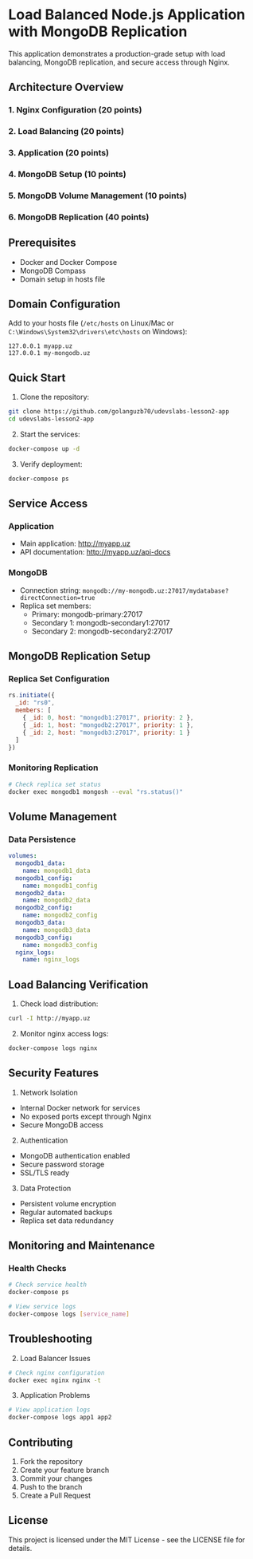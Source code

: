# Load Balanced Node.js Application with MongoDB Replication

This application demonstrates a production-grade setup with load balancing, MongoDB replication, and secure access through Nginx.

## Architecture Overview

### 1. Nginx Configuration (20 points)


### 2. Load Balancing (20 points)

### 3. Application (20 points)


### 4. MongoDB Setup (10 points)

### 5. MongoDB Volume Management (10 points)
### 6. MongoDB Replication (40 points)


## Prerequisites

- Docker and Docker Compose
- MongoDB Compass
- Domain setup in hosts file

## Domain Configuration

Add to your hosts file (`/etc/hosts` on Linux/Mac or `C:\Windows\System32\drivers\etc\hosts` on Windows):
```
127.0.0.1 myapp.uz
127.0.0.1 my-mongodb.uz
```

## Quick Start

1. Clone the repository:
```bash
git clone https://github.com/golanguzb70/udevslabs-lesson2-app
cd udevslabs-lesson2-app
```

2. Start the services:
```bash
docker-compose up -d
```

3. Verify deployment:
```bash
docker-compose ps
```

## Service Access

### Application
- Main application: http://myapp.uz
- API documentation: http://myapp.uz/api-docs

### MongoDB
- Connection string: `mongodb://my-mongodb.uz:27017/mydatabase?directConnection=true`
- Replica set members:
  - Primary: mongodb-primary:27017
  - Secondary 1: mongodb-secondary1:27017
  - Secondary 2: mongodb-secondary2:27017

## MongoDB Replication Setup

### Replica Set Configuration
```javascript
rs.initiate({
  _id: "rs0",
  members: [
    { _id: 0, host: "mongodb1:27017", priority: 2 },
    { _id: 1, host: "mongodb2:27017", priority: 1 },
    { _id: 2, host: "mongodb3:27017", priority: 1 }
  ]
})
```

### Monitoring Replication
```bash
# Check replica set status
docker exec mongodb1 mongosh --eval "rs.status()"


```

## Volume Management

### Data Persistence
```yaml
volumes:
  mongodb1_data:
    name: mongodb1_data
  mongodb1_config:
    name: mongodb1_config
  mongodb2_data:
    name: mongodb2_data
  mongodb2_config:
    name: mongodb2_config
  mongodb3_data:
    name: mongodb3_data
  mongodb3_config:
    name: mongodb3_config
  nginx_logs:
    name: nginx_logs
```


## Load Balancing Verification

1. Check load distribution:
```bash
curl -I http://myapp.uz
```

2. Monitor nginx access logs:
```bash
docker-compose logs nginx
```

## Security Features

1. Network Isolation
- Internal Docker network for services
- No exposed ports except through Nginx
- Secure MongoDB access

2. Authentication
- MongoDB authentication enabled
- Secure password storage
- SSL/TLS ready

3. Data Protection
- Persistent volume encryption
- Regular automated backups
- Replica set data redundancy

## Monitoring and Maintenance

### Health Checks
```bash
# Check service health
docker-compose ps

# View service logs
docker-compose logs [service_name]
```




## Troubleshooting

2. Load Balancer Issues
```bash
# Check nginx configuration
docker exec nginx nginx -t
```

3. Application Problems
```bash
# View application logs
docker-compose logs app1 app2
```

## Contributing

1. Fork the repository
2. Create your feature branch
3. Commit your changes
4. Push to the branch
5. Create a Pull Request

## License

This project is licensed under the MIT License - see the LICENSE file for details.












